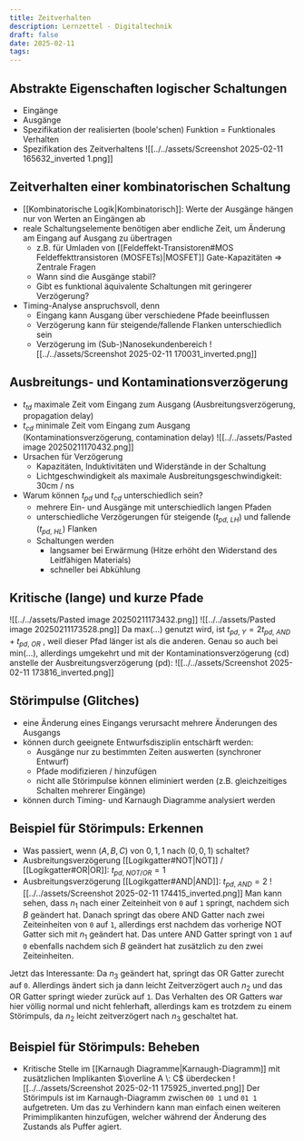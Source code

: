 ```yaml
---
title: Zeitverhalten
description: Lernzettel - Digitaltechnik
draft: false
date: 2025-02-11
tags:
---
```

## Abstrakte Eigenschaften logischer Schaltungen
- Eingänge
- Ausgänge 
- Spezifikation der realisierten (boole'schen) Funktion = Funktionales Verhalten
- Spezifikation des Zeitverhaltens
![[../../assets/Screenshot 2025-02-11 165632_inverted 1.png]]
## Zeitverhalten einer kombinatorischen Schaltung
- [[Kombinatorische Logik|Kombinatorisch]]: Werte der Ausgänge hängen nur von Werten an Eingängen ab
- reale Schaltungselemente benötigen aber endliche Zeit, um Änderung am Eingang auf Ausgang zu übertragen
	- z.B. für Umladen von [[Feldeffekt-Transistoren#MOS Feldeffekttransistoren (MOSFETs)|MOSFET]] Gate-Kapazitäten
	$\Rightarrow$ Zentrale Fragen
	- Wann sind die Ausgänge stabil?
	- Gibt es funktional äquivalente Schaltungen mit geringerer Verzögerung?
- Timing-Analyse anspruchsvoll, denn
	- Eingang kann Ausgang über verschiedene Pfade beeinflussen
	- Verzögerung kann für steigende/fallende Flanken unterschiedlich sein
	- Verzögerung im (Sub-)Nanosekundenbereich
![[../../assets/Screenshot 2025-02-11 170031_inverted.png]]
## Ausbreitungs- und Kontaminationsverzögerung
- $t_{td}$ maximale Zeit vom Eingang zum Ausgang (Ausbreitungsverzögerung, propagation delay)
- $t_{cd}$ minimale Zeit vom Eingang zum Ausgang (Kontaminationsverzögerung, contamination delay)
![[../../assets/Pasted image 20250211170432.png]]
- Ursachen für Verzögerung
	- Kapazitäten, Induktivitäten und Widerstände in der Schaltung
	- Lichtgeschwindigkeit als maximale Ausbreitungsgeschwindigkeit: 30cm / ns
- Warum können $t_{pd}$ und $t_{cd}$ unterschiedlich sein?
	- mehrere Ein- und Ausgänge mit unterschiedlich langen Pfaden
	- unterschiedliche Verzögerungen für steigende ($t_{pd,\:LH}$) und fallende ($t_{pd,\:HL}$) Flanken
	- Schaltungen werden
		- langsamer bei Erwärmung (Hitze erhöht den Widerstand des Leitfähigen Materials)
		- schneller bei Abkühlung
## Kritische (lange) und kurze Pfade
![[../../assets/Pasted image 20250211173432.png]]
![[../../assets/Pasted image 20250211173528.png]]
Da $\text{max}(\dots)$ genutzt wird, ist $t_{pd,\:Y}=2t_{pd,\:AND}+t_{pd,\:OR}$ , weil dieser Pfad länger ist als die anderen. Genau so auch bei $\text{min}(\dots)$, allerdings umgekehrt und mit der Kontaminationsverzögerung (cd) anstelle der Ausbreitungsverzögerung (pd):
![[../../assets/Screenshot 2025-02-11 173816_inverted.png]]
## Störimpulse (Glitches)
- eine Änderung eines Eingangs verursacht mehrere Änderungen des Ausgangs
- können durch geeignete Entwurfsdisziplin entschärft werden:
	- Ausgänge nur zu bestimmten Zeiten auswerten (synchroner Entwurf)
	- Pfade modifizieren / hinzufügen
	- nicht alle Störimpulse können eliminiert werden (z.B. gleichzeitiges Schalten mehrerer Eingänge)
- können durch Timing- und Karnaugh Diagramme analysiert werden
## Beispiel für Störimpuls: Erkennen
- Was passiert, wenn $(A,B,C)$ von $0,1,1$ nach $(0,0,1)$ schaltet?
- Ausbreitungsverzögerung [[Logikgatter#NOT|NOT]] / [[Logikgatter#OR|OR]]: $t_{pd,\:NOT/OR}=1$
- Ausbreitungsverzögerung [[Logikgatter#AND|AND]]: $t_{pd,\:AND}=2$
![[../../assets/Screenshot 2025-02-11 174415_inverted.png]]
Man kann sehen, dass $n_1$ nach einer Zeiteinheit von `0` auf `1` springt, nachdem sich $B$ geändert hat. Danach springt das obere AND Gatter nach zwei Zeiteinheiten von `0` auf `1`, allerdings erst nachdem das vorherige NOT Gatter sich mit $n_1$ geändert hat. Das untere AND Gatter springt von `1` auf `0` ebenfalls nachdem sich $B$ geändert hat zusätzlich zu den zwei Zeiteinheiten.

Jetzt das Interessante: Da $n_3$ geändert hat, springt das OR Gatter zurecht auf `0`. Allerdings ändert sich ja dann leicht Zeitverzögert auch $n_2$ und das OR Gatter springt wieder zurück auf `1`. Das Verhalten des OR Gatters war hier völlig normal und nicht fehlerhaft, allerdings kam es trotzdem zu einem Störimpuls, da $n_2$ leicht zeitverzögert nach $n_3$ geschaltet hat.

## Beispiel für Störimpuls: Beheben
- Kritische Stelle im [[Karnaugh Diagramme|Karnaugh-Diagramm]] mit zusätzlichen Implikanten $\overline A \: C$ überdecken
![[../../assets/Screenshot 2025-02-11 175925_inverted.png]]
Der Störimpuls ist im Karnaugh-Diagramm zwischen `00 1` und `01 1` aufgetreten. Um das zu Verhindern kann man einfach einen weiteren Primimplikanten hinzufügen, welcher während der Änderung des Zustands als Puffer agiert.